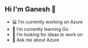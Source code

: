 ## Hi I'm Ganesh 👋

- 💻 I’m currently working on Azure
- 🌱 I’m currently learning Go
- 🔦 I’m looking for ideas to work on
- 💬 Ask me about Azure

